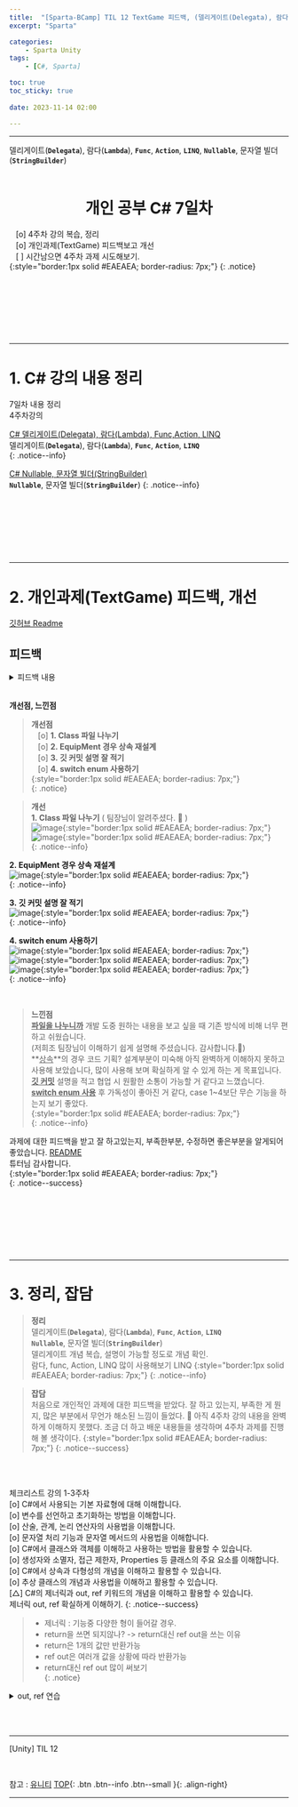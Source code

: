 ```yaml
---
title:  "[Sparta-BCamp] TIL 12 TextGame 피드백, (델리게이트(Delegata), 람다(Lambda), Func, Action, LINQ, Nullable, 문자열 빌더(StringBuilder)) ⭐⭐⭐ "
excerpt: "Sparta"

categories:
    - Sparta Unity
tags:
    - [C#, Sparta]

toc: true
toc_sticky: true
 
date: 2023-11-14 02:00

---
```

- - -

델리게이트(**`Delegata`**), 람다(**`Lambda`**), **`Func`**, **`Action`**, **`LINQ`**, 
 **`Nullable`**, 문자열 빌더(**`StringBuilder`**)
<BR><BR>

<center><H1> 개인 공부 C# 7일차   </H1></center>

&nbsp;&nbsp; [o] 4주차 강의 복습, 정리   
&nbsp;&nbsp; [o] 개인과제(TextGame) 피드백보고 개선  
&nbsp;&nbsp; [ ] 시간남으면 4주차 과제 시도해보기.  
{:style="border:1px solid #EAEAEA; border-radius: 7px;"}
{: .notice}

<br><br><br><br><br><br>
- - - 

# 1. C# 강의 내용 정리
7일차 내용 정리  
4주차강의

[C# 델리게이트(Delegata), 람다(Lambda), Func,Action, LINQ](https://levell1.github.io/sparta%20c%20sharp/SpartaCsharp12/)  
델리게이트(**`Delegata`**), 람다(**`Lambda`**), **`Func`**, **`Action`**, **`LINQ`**   
{: .notice--info}

[C# Nullable, 문자열 빌더(StringBuilder)](https://levell1.github.io/sparta%20c%20sharp/SpartaCsharp13/)  
 **`Nullable`**, 문자열 빌더(**`StringBuilder`**) 
{: .notice--info}

<br><br><br><br><br><br>
- - - 


# 2. 개인과제(TextGame) 피드백, 개선
[깃허브 Readme](https://github.com/levell1/Practice_Csharp/blob/main/README.md)

## 피드백
<details>
<summary>피드백 내용</summary>
<div class="notice--primary" markdown="1"> 

```
필수기능과 추가기능에 대한 요청사항을 잘 이해하고 적절히 구현하였습니다.  
기능을 최대한 스스로 해결하려 한 모습이 느껴져서 좋습니다. 또한 기능개발에 따른 자료구조에 대한 고민까지 나아간 점이 좋습니다.  
Class에 필요한 정보(Data)와 기능(Function)을 적절하게 사용하셨습니다.  
코드에 필요한 클래스를 잘 생성하였지만 별도의 파일로 만들고 분리해보시길 추천드립니다.  
Items 클래스의 경우 상속을 이용해 부모-자식 클래스 관계로 재설계 해보세요. 해당 내용은 개인과제 설명의 예시 코드를 참고해보세요.  
swith문은 Enum을 활용해서 작성하면 가독성 측면에서 더 나은 코드가 됩니다.  
깃 커밋의 내용을 직관적이고 명확하게 적는 연습을 해보세요. Git commit message 규칙 이라는 키워드를 통해 학습하고 적용시켜보세요.  
ex)  
[ADD] 인벤토리 기능 추가  
[FIX] 정보출력 기능 버그 수정  
Readme 작성은 해당 프로젝트를 전반적으로 파악하기 양호하게 잘 작성하셨습니다.  
```
</div>

</details>

<br>

**개선점, 느낀점**  

> **개선점**  
&nbsp;&nbsp; [o] **1.&nbsp;Class 파일 나누기**  
&nbsp;&nbsp; [o] **2.&nbsp;EquipMent 경우 상속 재설계**  
&nbsp;&nbsp; [o] **3.&nbsp;깃 커밋 설명 잘 적기**  
&nbsp;&nbsp; [o] **4.&nbsp;switch enum 사용하기**   
{:style="border:1px solid #EAEAEA; border-radius: 7px;"}  
{: .notice}

> **개선**  
**1.&nbsp;Class 파일 나누기** ( 팀장님이 알려주셨다. 🙇 )   
![image](https://github.com/levell1/levell1.github.io/assets/96651722/683eb753-04e1-435c-8aa1-06579ba12052){:style="border:1px solid #EAEAEA; border-radius: 7px;"} &nbsp;&nbsp;
![image](https://github.com/levell1/levell1.github.io/assets/96651722/db76d506-d5fe-4fe5-9240-4cde375f62d6){:style="border:1px solid #EAEAEA; border-radius: 7px;"}  
{: .notice--info}

**2.&nbsp;EquipMent 경우 상속 재설계**  
![image](https://github.com/levell1/levell1.github.io/assets/96651722/a92c4bfd-23db-46fe-841f-48db4d8f3cda){:style="border:1px solid #EAEAEA; border-radius: 7px;"}  
{: .notice--info}

**3.&nbsp;깃 커밋 설명 잘 적기**  
![image](https://github.com/levell1/levell1.github.io/assets/96651722/0668936c-cbfb-4554-bed3-3cd5cfd8f1f9){:style="border:1px solid #EAEAEA; border-radius: 7px;"}  
{: .notice--info}

**4.&nbsp;switch enum 사용하기**  
![image](https://github.com/levell1/levell1.github.io/assets/96651722/39da54db-0cf6-4d83-bfbf-ca9cc827a6f5){:style="border:1px solid #EAEAEA; border-radius: 7px;"} &nbsp;&nbsp;
![image](https://github.com/levell1/levell1.github.io/assets/96651722/9cfb272a-78c5-41dc-ab32-da4ef4cba574){:style="border:1px solid #EAEAEA; border-radius: 7px;"}  
![image](https://github.com/levell1/levell1.github.io/assets/96651722/83038e83-14c9-4c7b-be49-abbf46343c25){:style="border:1px solid #EAEAEA; border-radius: 7px;"}  
{: .notice--info}

<br>

> **느낀점**  
**<u>파일을 나누니까</u>** 개발 도중 원하는 내용을 보고 싶을 때 기존 방식에 비해 너무 편하고 쉬웠습니다.  
(저희조 팀장님이 이해하기 쉽게 설명해 주셨습니다. 감사합니다.🙇)  
**<u>상속</u>**의 경우 코드 기획? 설계부분이 미숙해 아직 완벽하게 이해하지 못하고 사용해 보았습니다, 많이 사용해 보며 확실하게 알 수 있게 하는 게 목표입니다.  
**<u>깃 커밋</u>** 설명을 적고 협업 시 원활한 소통이 가능할 거 같다고 느꼈습니다.  
**<u>switch enum 사용</u>** 후 가독성이 좋아진 거 같다, case 1~4보단 무슨 기능을 하는지 보기 좋았다.  
{:style="border:1px solid #EAEAEA; border-radius: 7px;"}  
{: .notice--info}

과제에 대한 피드백을 받고 잘 하고있는지, 부족한부분, 수정하면 좋은부분을 알게되어 좋았습니다.  [README](https://github.com/levell1/Practice_Csharp#readme)  
튜터님 감사합니다.  
{:style="border:1px solid #EAEAEA; border-radius: 7px;"}  
{: .notice--success}

<br><br><br><br><br><br>
- - - 

# 3. 정리, 잡담

> **정리**  
델리게이트(**`Delegata`**), 람다(**`Lambda`**), **`Func`**, **`Action`**, **`LINQ`**   
 **`Nullable`**, 문자열 빌더(**`StringBuilder`**)  
델리게이트 개념 복습, 설명이 가능할 정도로 개념 확인.  
람다, func, Action, LINQ 많이 사용해보기 LINQ
{:style="border:1px solid #EAEAEA; border-radius: 7px;"}
{: .notice--info}  

> **잡담**  
처음으로 개인적인 과제에 대한 피드백을 받았다. 잘 하고 있는지, 부족한 게 뭔지, 많은 부분에서 무언가 해소된 느낌이 들었다.  🙇
아직 4주차 강의 내용을 완벽하게 이해하지 못했다. 조금 더 하고 배운 내용들을 생각하며 4주차 과제를 진행해 볼 생각이다.
{:style="border:1px solid #EAEAEA; border-radius: 7px;"}
{: .notice--success}  

<br><br>

체크리스트 강의 1-3주차  
[o] C#에서 사용되는 기본 자료형에 대해 이해합니다.  
[o] 변수를 선언하고 초기화하는 방법을 이해합니다.  
[o] 산술, 관계, 논리 연산자의 사용법을 이해합니다.  
[o] 문자열 처리 기능과 문자열 메서드의 사용법을 이해합니다.  
[o] C#에서 클래스와 객체를 이해하고 사용하는 방법을 활용할 수 있습니다.  
[o] 생성자와 소멸자, 접근 제한자, Properties 등 클래스의 주요 요소를 이해합니다.  
[o] C#에서 상속과 다형성의 개념을 이해하고 활용할 수 있습니다.  
[o] 추상 클래스의 개념과 사용법을 이해하고 활용할 수 있습니다.  
[△] C#의 제너릭과 out, ref 키워드의 개념을 이해하고 활용할 수 있습니다.  
제너릭 out, ref 확실하게 이해하기. 
{: .notice--success}  

> - 제너릭 : 기능중 다양한 형이 들어갈 경우.  
> - return을 쓰면 되지않나? -> return대신 ref out을 쓰는 이유  
> - return은 1개의 값만 반환가능  
> - ref out은 여러개 값을 상황에 따라 반환가능
> - return대신 ref out 많이 써보기  
{: .notice}  
<details>
<summary>out, ref 연습</summary>
<div class="notice--primary" markdown="1"> 

```c#
    void swap(ref int a, ref int b)
    {
        int mid;
        mid = a;
        a = b;
        b = mid;
    }
    void add(int a , int b , out int c) {
        c = a + b;
    }
    int num1 = 10;
    int num2 = 20;
    int num3;
    swap(ref num1, ref num2);
    Console.WriteLine(num1 + " " + num2);
    add(num1, num2, out num3);
    Console.WriteLine(num1 + " " + num2 + " " + num3);
```
</div>

</details>

<br><br>
- - - 

[Unity] TIL 12

<br>

참고 : [유니티](https://docs.unity3d.com/kr/)
[TOP](#){: .btn .btn--info .btn--small }{: .align-right}
<br>
- - -
